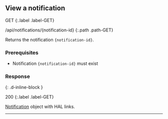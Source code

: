 ## View a notification

GET
{:.label .label-GET}

/api/notifications/{notification-id}
{:.path .path-GET}

Returns the notification `{notification-id}`.

### Prerequisites
- Notification `{notification-id}` must exist

### Response
{: .d-inline-block }

200
{:.label .label-GET}

[Notification](#notification) object with HAL links.

---
